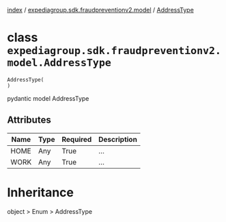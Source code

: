 [index](index.md) /
[expediagroup.sdk.fraudpreventionv2.model](expediagroup.sdk.fraudpreventionv2.model.md)
/ [AddressType](AddressType.md)

# class `expediagroup.sdk.fraudpreventionv2.model.AddressType`

```
AddressType(
)
```

pydantic model AddressType

## Attributes

| Name | Type | Required | Description |
| ---- | ---- | -------- | ----------- |
| HOME | Any  | True     | …           |
| WORK | Any  | True     | …           |

# Inheritance

object > Enum > AddressType
